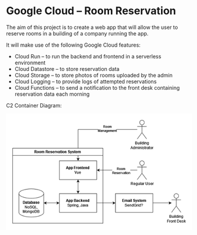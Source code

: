 # Google Cloud – Room Reservation
The aim of this project is to create a web app that will allow the user to reserve rooms in a building of a company running the app.

It will make use of the following Google Cloud features:
* Cloud Run – to run the backend and frontend in a serverless environment
* Cloud Datastore – to store reservation data
* Cloud Storage – to store photos of rooms uploaded by the admin
* Cloud Logging – to provide logs of attempted reservations
* Cloud Functions – to send a notification to the front desk containing reservation data each morning

C2 Container Diagram:

![C2 Container Diagram](container-diagram.png)
